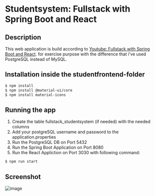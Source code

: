 # Studentsystem: Fullstack with Spring Boot and React

## Description
This web application is build according to  <a href="https://www.youtube.com/watch?v=O_XL9oQ1_To">Youtube: Fullstack with Spring Boot and React</a>. for exercise purpose with the difference that i've used PostgreSQL instead of MySQL. 

## Installation inside the studentfrontend-folder

```bash
$ npm install
$ npm install @material-ui/core
$ npm install material-icons
```

## Running the app

1. Create the table fullstack_studentsystem (if needed) with the needed columns
2. Add your postgreSQL username and password to the application.properties
3. Run the PostgreSQL DB on Port 5432 
4. Run the Spring Boot Application on Port 8080
5. Run the React Appliction on Port 3030 with following command:

```bash
$ npm run start
```

## Screenshot
![image](https://user-images.githubusercontent.com/25778177/185790269-bb2d2e46-9ff3-467f-9074-4e9885d47d87.png)
